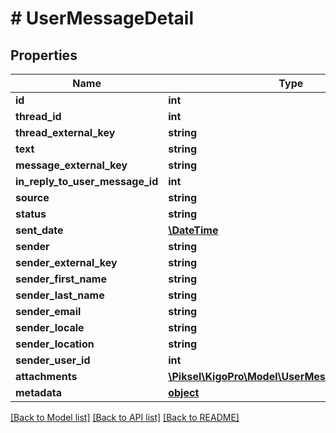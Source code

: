 # # UserMessageDetail

## Properties

Name | Type | Description | Notes
------------ | ------------- | ------------- | -------------
**id** | **int** |  | [optional] 
**thread_id** | **int** |  | [optional] 
**thread_external_key** | **string** |  | [optional] 
**text** | **string** |  | [optional] 
**message_external_key** | **string** |  | [optional] 
**in_reply_to_user_message_id** | **int** |  | [optional] 
**source** | **string** |  | [optional] 
**status** | **string** |  | [optional] 
**sent_date** | [**\DateTime**](\DateTime.md) |  | [optional] 
**sender** | **string** |  | [optional] 
**sender_external_key** | **string** |  | [optional] 
**sender_first_name** | **string** |  | [optional] 
**sender_last_name** | **string** |  | [optional] 
**sender_email** | **string** |  | [optional] 
**sender_locale** | **string** |  | [optional] 
**sender_location** | **string** |  | [optional] 
**sender_user_id** | **int** |  | [optional] 
**attachments** | [**\Piksel\KigoPro\Model\UserMessageAttachment[]**](UserMessageAttachment.md) |  | [optional] 
**metadata** | [**object**](.md) |  | [optional] 

[[Back to Model list]](../../README.md#documentation-for-models) [[Back to API list]](../../README.md#documentation-for-api-endpoints) [[Back to README]](../../README.md)


